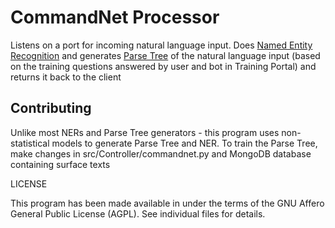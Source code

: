 CommandNet Processor
====================

Listens on a port for incoming natural language input. Does [Named Entity Recognition][1] and generates [Parse Tree][2] of the natural language input (based on the training questions answered by user and bot in Training Portal) and returns it back to the client

## Contributing ##

Unlike most NERs and Parse Tree generators - this program uses non-statistical models to generate Parse Tree and NER. To train the Parse Tree, make changes in src/Controller/commandnet.py and MongoDB database containing surface texts

LICENSE

This program has been made available in under the terms of the GNU Affero General Public License (AGPL). See individual files for details.


[1]: https://en.wikipedia.org/wiki/Named-entity_recognition
[2]: https://en.wikipedia.org/wiki/Parse_tree
